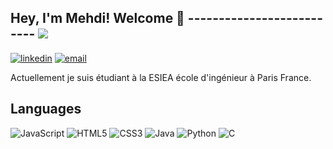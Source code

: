 ##  Hey, I'm Mehdi! Welcome 🤗 -------------------------- ![](https://visitor-badge.glitch.me/badge?page_id=Najmi19)
[![linkedin](https://img.shields.io/badge/linkedin--lightgrey?style=social&logo=linkedin)](https://www.linkedin.com/in/mehdi-najmi-111358177/)
[![email](https://img.shields.io/badge/email--lightgrey?style=social&logo=gmail)](mailto:najmimehdi70@gmail.com)

Actuellement je suis étudiant à la ESIEA école d'ingénieur à Paris France.

## Languages

![JavaScript](https://img.shields.io/badge/JavaScript-323330?style=for-the-badge&logo=javascript&logoColor=F7DF1E)
![HTML5](https://img.shields.io/badge/HTML5-E34F26?style=for-the-badge&logo=html5&logoColor=white)
![CSS3](https://img.shields.io/badge/CSS3-1572B6?style=for-the-badge&logo=css3&logoColor=white)
![Java](https://img.shields.io/badge/Java-ED8B00?style=for-the-badge&logo=java&logoColor=white)
![Python](https://img.shields.io/badge/Python-FFD43B?style=for-the-badge&logo=python&logoColor=306998)
![C](https://img.shields.io/badge/C-00599C?style=for-the-badge&logo=c&logoColor=white)


